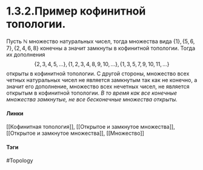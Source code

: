 # 1.3.2.Пример кофинитной топологии.
Пусть $\mathbb{N}$ множество натуральных чисел, тогда множества вида $\{1\},\{5,6,7\},\{2,4,6,8\}$ конечны а значит замкнуты в кофинитной топологии. Тогда их дополнения $$\{2,3,4,5,\dots\},\{1,2,3,4,8,9,10,\dots\},\{1,3,5,7,9,10,11,\dots\}$$ открыты в кофинитной топологии.
С другой стороны, множество всех четных натуральных чисел не является замкнутым так как не конечно, а значит его дополнение, множество всех нечетных чисел, не является открытым в кофинитной топологии.
*В то время как все конечные множества замкнутые, не все бесконечные множества открыты.*
#### Линки 
[[Кофинитная топология]],
[[Открытое и замкнутое множества]],
[[Открытое и замкнутое множества]],
[[Множество]]
#### Тэги 
 #Topology